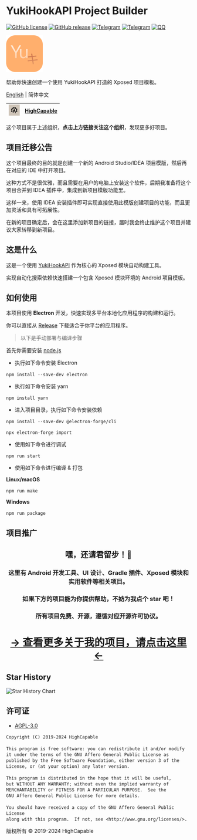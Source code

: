 # YukiHookAPI Project Builder

[![GitHub license](https://img.shields.io/github/license/HighCapable/YukiHookAPI-ProjectBuilder?color=blue)](https://github.com/HighCapable/YukiHookAPI-ProjectBuilder/blob/master/LICENSE)
[![GitHub release](https://img.shields.io/github/v/release/HighCapable/YukiHookAPI-ProjectBuilder?display_name=release&logo=github&color=green)](https://github.com/HighCapable/YukiHookAPI-ProjectBuilder/releases)
[![Telegram](https://img.shields.io/badge/discussion-Telegram-blue.svg?logo=telegram)](https://t.me/YukiHookAPI)
[![Telegram](https://img.shields.io/badge/discussion%20dev-Telegram-blue.svg?logo=telegram)](https://t.me/HighCapable_Dev)
[![QQ](https://img.shields.io/badge/discussion%20dev-QQ-blue.svg?logo=tencent-qq&logoColor=red)](https://qm.qq.com/cgi-bin/qm/qr?k=Pnsc5RY6N2mBKFjOLPiYldbAbprAU3V7&jump_from=webapi&authKey=X5EsOVzLXt1dRunge8ryTxDRrh9/IiW1Pua75eDLh9RE3KXE+bwXIYF5cWri/9lf)

<img src="img-src/icon.png" width = "100" height = "100" alt="LOGO"/>

帮助你快速创建一个使用 YukiHookAPI 打造的 Xposed 项目模板。

[English](README.md) | 简体中文

| <img src="https://github.com/HighCapable/.github/blob/main/img-src/logo.jpg?raw=true" width = "30" height = "30" alt="LOGO"/> | [HighCapable](https://github.com/HighCapable) |
|-------------------------------------------------------------------------------------------------------------------------------|-----------------------------------------------|

这个项目属于上述组织，**点击上方链接关注这个组织**，发现更多好项目。

## 项目迁移公告

这个项目最终的目的就是创建一个新的 Android Studio/IDEA 项目模版，然后再在对应的 IDE 中打开项目。

这种方式不是很优雅，而且需要在用户的电脑上安装这个软件，后期我准备将这个项目合并到 IDEA 插件中，集成到新项目模版功能里。

这样一来，使用 IDEA 安装插件即可实现直接使用此模版创建项目的功能，而且更加灵活和具有可拓展性。

在新的项目确定后，会在这里添加新项目的链接，届时我会终止维护这个项目并建议大家转移到新项目。

## 这是什么

这是一个使用 [YukiHookAPI](https://github.com/HighCapable/YuKiHookAPI) 作为核心的 Xposed 模块自动构建工具。

实现自动化搜索依赖快速搭建一个包含 Xposed 模块环境的 Android 项目模板。

## 如何使用

本项目使用 **Electron** 开发，快速实现多平台本地化应用程序的构建和运行。

你可以直接从 [Release](https://github.com/HighCapable/YukiHookAPI-ProjectBuilder/releases) 下载适合于你平台的应用程序。

> 以下是手动部署与编译步骤

首先你需要安装 [node.js](https://nodejs.org/zh-cn/)

- 执行如下命令安装 Electron

```
npm install --save-dev electron
```

- 执行如下命令安装 yarn

```
npm install yarn
```

- 进入项目目录，执行如下命令安装依赖

```
npm install --save-dev @electron-forge/cli
```

```
npx electron-forge import
```

- 使用如下命令进行调试

```
npm run start
```

- 使用如下命令进行编译 & 打包

**Linux/macOS**

```
npm run make
```

**Windows**

```
npm run package
```

## 项目推广

<!--suppress HtmlDeprecatedAttribute -->
<div align="center">
    <h2>嘿，还请君留步！👋</h2>
    <h3>这里有 Android 开发工具、UI 设计、Gradle 插件、Xposed 模块和实用软件等相关项目。</h3>
    <h3>如果下方的项目能为你提供帮助，不妨为我点个 star 吧！</h3>
    <h3>所有项目免费、开源，遵循对应开源许可协议。</h3>
    <h1><a href="https://github.com/fankes/fankes/blob/main/project-promote/README-zh-CN.md">→ 查看更多关于我的项目，请点击这里 ←</a></h1>
</div>

## Star History

![Star History Chart](https://api.star-history.com/svg?repos=HighCapable/YukiHookAPI-ProjectBuilder&type=Date)

## 许可证

- [AGPL-3.0](https://www.gnu.org/licenses/agpl-3.0.html)

```
Copyright (C) 2019-2024 HighCapable

This program is free software: you can redistribute it and/or modify
it under the terms of the GNU Affero General Public License as
published by the Free Software Foundation, either version 3 of the
License, or (at your option) any later version.

This program is distributed in the hope that it will be useful,
but WITHOUT ANY WARRANTY; without even the implied warranty of
MERCHANTABILITY or FITNESS FOR A PARTICULAR PURPOSE.  See the
GNU Affero General Public License for more details.

You should have received a copy of the GNU Affero General Public License
along with this program.  If not, see <http://www.gnu.org/licenses/>.
```

版权所有 © 2019-2024 HighCapable